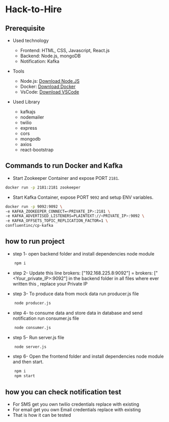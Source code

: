 # Hack-to-Hire
## Prerequisite
- Used technology
  - Frontend: HTML, CSS, Javascript, React.js
  - Backend: Node.js, mongoDB
  - Notification: Kafka
- Tools
  - Node.js: [Download Node.JS](https://nodejs.org/en)
  - Docker: [Download Docker](https://www.docker.com)
  - VsCode: [Download VSCode](https://code.visualstudio.com)

- Used Library
  - kafkajs
  - nodemailer
  - twilio
  - express
  - cors
  - mongodb
  - axios
  - react-bootstrap

## Commands to run Docker and Kafka
- Start Zookeeper Container and expose PORT `2181`.
```bash
docker run -p 2181:2181 zookeeper
```
- Start Kafka Container, expose PORT `9092` and setup ENV variables.
```bash
docker run -p 9092:9092 \
-e KAFKA_ZOOKEEPER_CONNECT=<PRIVATE_IP>:2181 \
-e KAFKA_ADVERTISED_LISTENERS=PLAINTEXT://<PRIVATE_IP>:9092 \
-e KAFKA_OFFSETS_TOPIC_REPLICATION_FACTOR=1 \
confluentinc/cp-kafka
```
## how to run project

- step 1- open backend folder and install dependencies node module
```bash
    npm i
```
- step 2- Update this line 
    brokers: ["192.168.225.8:9092"] = brokers: ["<Your_private_IP>:9092"]
    in the backend folder in all files where ever written this , replace your Private IP

- step 3- To produce data from mock data run producer.js file
```bash
    node producer.js
```

- step 4- to consume data and store data in database and send notification run consumer.js file
```bash
    node consumer.js
```
- step 5- Run server.js file
```bash
    node server.js
```
- step 6- Open the frontend folder and install dependencies node module and then start.
```bash
    npm i
    npm start
```

## how you can check notification test
- For SMS get you own twilio credentials replace with existing
- For email get you own Email credentials replace with existing
- That is how it can be tested
